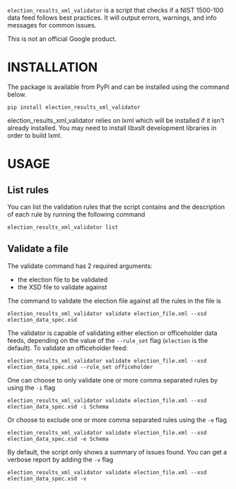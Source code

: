 `election_results_xml_validator` is a script that checks if a NIST 1500-100
data feed follows best practices. It will output errors, warnings, and info
messages for common issues.

This is not an official Google product.

# INSTALLATION

The package is available from PyPi and can be installed using the command
below.

  ```pip install election_results_xml_validator```

election_results_xml_validator relies on lxml which will be installed if it
isn't already installed. You may need to install libxslt development libraries
in order to build lxml.


# USAGE

## List rules

You can list the validation rules that the script contains and the description
of each rule by running the following command

```
election_results_xml_validator list
```

## Validate a file

The validate command has 2 required arguments:

  * the election file to be validated
  * the XSD file to validate against

The command to validate the election file against all the rules in the file is

```
election_results_xml_validator validate election_file.xml --xsd election_data_spec.xsd
```

The validator is capable of validating either election or officeholder data
feeds, depending on the value of the `--rule_set` flag (`election` is the
default). To validate an officeholder feed:

```
election_results_xml_validator validate election_file.xml --xsd election_data_spec.xsd --rule_set officeholder
```

One can choose to only validate one or more comma separated rules by using the `-i` flag

```
election_results_xml_validator validate election_file.xml --xsd election_data_spec.xsd -i Schema
```

Or choose to exclude one or more comma separated rules using the `-e` flag

```
election_results_xml_validator validate election_file.xml --xsd election_data_spec.xsd -e Schema
```

By default, the script only shows a summary of issues found. You can get a
verbose report by adding the `-v` flag

```
election_results_xml_validator validate election_file.xml --xsd election_data_spec.xsd -v
```

